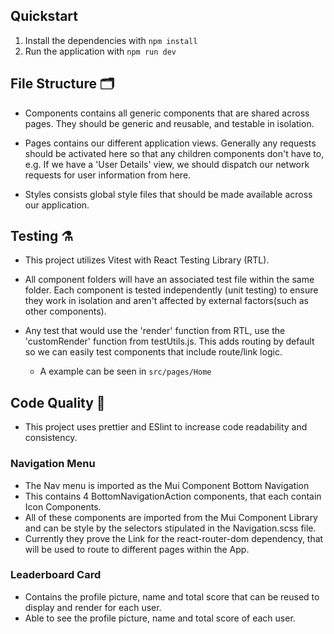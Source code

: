 ## Quickstart

1. Install the dependencies with `npm install`
2. Run the application with `npm run dev`

## File Structure 🗂️

- Components contains all generic components that are shared across pages. They should be generic and reusable, and testable in isolation.

- Pages contains our different application views. Generally any requests should be activated here so that any children components don't have to, e.g. If we have a 'User Details' view, we should dispatch our network requests for user information from here.

- Styles consists global style files that should be made available across our application.

## Testing ⚗️

- This project utilizes Vitest with React Testing Library (RTL).

- All component folders will have an associated test file within the same folder. Each component is tested independently (unit testing) to ensure they work in isolation and aren't affected by external factors(such as other components).

- Any test that would use the 'render' function from RTL, use the 'customRender' function from testUtils.js. This adds routing by default so we can easily test components that include route/link logic.
  - A example can be seen in `src/pages/Home`

## Code Quality 🌟

- This project uses prettier and ESlint to increase code readability and consistency.

### Navigation Menu 

- The Nav menu is imported as the Mui Component Bottom Navigation 
- This contains 4 BottomNavigationAction components, that each contain Icon Components. 
- All of these components are imported from the Mui Component Library and can be style by the selectors stipulated in the Navigation.scss file. 
- Currently they prove the Link for the react-router-dom dependency, that will be used to route to different pages within the App.

### Leaderboard Card
- Contains the profile picture, name and total score that can be reused to display and render for each user.
- Able to see the profile picture, name and total score of each user.